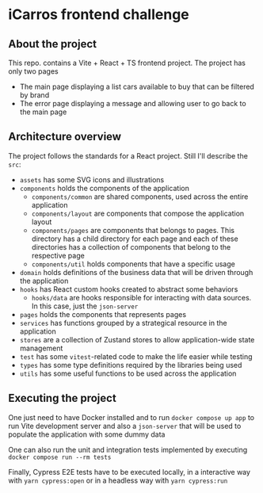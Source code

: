# iCarros frontend challenge

## About the project 

This repo. contains a Vite + React + TS frontend project. The project has only two pages

- The main page displaying a list cars available to buy that can be filtered by brand 
- The error page displaying a message and allowing user to go back to the main page 

## Architecture overview

The project follows the standards for a React project. Still I'll describe the `src`: 

- `assets` has some SVG icons and illustrations 
- `components` holds the components of the application
  - `components/common` are shared components, used across the entire application
  - `components/layout` are components that compose the application layout
  - `components/pages` are components that belongs to pages. This directory has a child directory for each page and each of these directories has a collection of components that belong to the respective page 
  - `components/util` holds components that have a specific usage
- `domain` holds definitions of the business data that will be driven through the application 
- `hooks` has React custom hooks created to abstract some behaviors
  - `hooks/data` are hooks responsible for interacting with data sources. In this case, just the `json-server`
- `pages` holds the components that represents pages
- `services` has functions grouped by a strategical resource in the application 
- `stores` are a collection of Zustand stores to allow application-wide state management
- `test` has some `vitest`-related code to make the life easier while testing 
- `types` has some type definitions required by the libraries being used
- `utils` has some useful functions to be used across the application 

## Executing the project

One just need to have Docker installed and to run `docker compose up app` to run Vite development server and also a `json-server` that will be used to populate the application with some dummy data 

One can also run the unit and integration tests implemented by executing `docker compose run --rm tests`

Finally, Cypress E2E tests have to be executed locally, in a interactive way with `yarn cypress:open` or in a headless way with `yarn cypress:run`